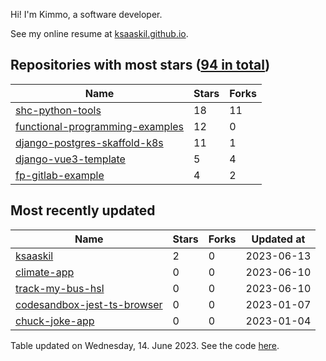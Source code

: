 Hi! I'm Kimmo, a software developer.

See my online resume at [ksaaskil.github.io](https://ksaaskil.github.io).

<!-- repositories starts -->

## Repositories with most stars ([94 in total](https://github.com/ksaaskil?tab=repositories))
| Name        | Stars           | Forks  |
| ------------- |-------------| -----|
|[shc-python-tools](https://github.com/ksaaskil/shc-python-tools)|18|11
|[functional-programming-examples](https://github.com/ksaaskil/functional-programming-examples)|12|0
|[django-postgres-skaffold-k8s](https://github.com/ksaaskil/django-postgres-skaffold-k8s)|11|1
|[django-vue3-template](https://github.com/ksaaskil/django-vue3-template)|5|4
|[fp-gitlab-example](https://github.com/ksaaskil/fp-gitlab-example)|4|2

<!-- repositories ends -->
<!-- recent_repositories starts -->

## Most recently updated
| Name        | Stars           | Forks  | Updated at
| ------------- |-------------| -----|-----|
|[ksaaskil](https://github.com/ksaaskil/ksaaskil)|2|0|2023-06-13
|[climate-app](https://github.com/ksaaskil/climate-app)|0|0|2023-06-10
|[track-my-bus-hsl](https://github.com/ksaaskil/track-my-bus-hsl)|0|0|2023-06-10
|[codesandbox-jest-ts-browser](https://github.com/ksaaskil/codesandbox-jest-ts-browser)|0|0|2023-01-07
|[chuck-joke-app](https://github.com/ksaaskil/chuck-joke-app)|0|0|2023-01-04

<!-- recent_repositories ends -->
<!-- updated_at starts -->
Table updated on Wednesday, 14. June 2023. See the code [here](https://github.com/ksaaskil/ksaaskil).
<!-- updated_at ends -->
